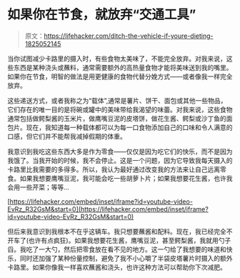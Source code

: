 # 如果你在节食，就放弃“交通工具”

> 原文：<https://lifehacker.com/ditch-the-vehicle-if-youre-dieting-1825052145>

当你试图减少卡路里的摄入时，有些食物太美味了，不能完全放弃。对我来说，这些东西是某种浇头或蘸料，通常需要额外的高热量食物才能将美味送到我的嘴里。如果你在节食，明智的做法是用更健康的食物代替分娩方式——或者像我一样完全放弃。



这些递送方式，或者我称之为“载体”,通常是薯片、饼干、面包或其他一些物品，它们存在的唯一目的是将碗或罐中的美味带给我渴望的味蕾。对我来说，这些食物通常包括做鳄梨酱的玉米片，做鹰嘴豆泥的皮塔饼，做花生酱、鳄梨或沙丁鱼的面包片。现在，我知道每一种载体都可以为每一口食物添加自己的口味和令人满意的口感，但它们并不能帮我减掉假期的体重。

我意识到我吃这些东西大多是作为零食——仅仅是因为吃它们的快乐，而不是因为我饿了。当我开始的时候，我不会停止。这是一个问题，因为它导致我每天摄入的卡路里比我需要的多得多。所以，我认为最好通过改变我的方法来让自己远离零食。如果我想要鹰嘴豆泥，我可能会吃一些胡萝卜片；如果我想要花生酱，也许我会用一些芹菜；等等...

 [https://lifehacker.com/embed/inset/iframe?id=youtube-video-EvRz_R32GsM&start=0](https://lifehacker.com/embed/inset/iframe?id=youtube-video-EvRz_R32GsM&start=0) 

但后来我意识到我根本不在乎这辆车。我只想要蘸酱和配料。现在，我已经完全不开车了(也许有点疯狂)。如果我想要花生酱，鹰嘴豆泥，甚至鳄梨酱，我就用勺子舀。我吃了一大勺，然后把零食放在看不见的地方。这一勺给了我想要的味道和快乐，同时还加强了某种份量控制，避免了我不小心嚼了半袋皮塔薯片时摄入的额外卡路里。如果你像我一样喜欢蘸酱和浇头，也许这种方法可以帮助你下次减肥。